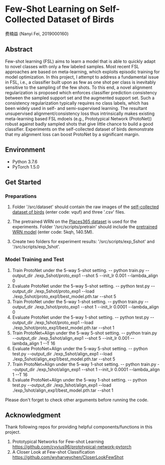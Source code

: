 # Few-Shot Learning on Self-Collected Dataset of Birds
费楠益 (Nanyi Fei, 2019000160)

## Abstract
Few-shot learning (FSL) aims to learn a model that is able to quickly adapt to novel classes with only a few labeled samples. Most recent FSL approaches are based on meta-learning, which exploits episodic training for model optimization. In this project, I attempt to address a fundamental issue in FSL, i.e., a classifier built upon as few as one shot per class is inevitably sensitive to the sampling of the few shots. To this end, a novel alignment regularization is proposed which enforces classifier prediction consistency between the sampled support set and the augmented support set. Such a consistency regularization typically requires no class labels, which has been widely used in self- and semi-supervised learning. The resultant unsupervised alignment/consistency loss thus intrinsically makes existing meta-learning based FSL mdoels (e.g., Prototypical Network (ProtoNet)) robust against badly sampled shots that give little chance to build a good classifier. Experiments on the self-collected dataset of birds demonstrate that my alignment loss can boost ProtoNet by a significant margin.

## Environment
* Python 3.7.6
* PyTorch 1.5.0

## Get Started
### Preparations
1. Folder '/src/dataset' should contain the raw images of the [self-collected dataset of birds](https://pan.baidu.com/s/1Hwm0NK2jdOb_r2cT2YPwig) (enter code: vquf) and three '.csv' files.
  
2. The pretrained WRN on the [Places365 dataset](https://github.com/CSAILVision/places365) is used for the experiments. Folder '/src/scripts/pretrain' should include the [pretrained WRN model](https://pan.baidu.com/s/1Jr-9Vch6_OngP2fzrpgkEA) (enter code: 5kqh, 140.5M).

3. Create two folders for experiment results: '/src/scripts/exp_5shot' and '/src/scripts/exp_1shot'.

### Model Training and Test
1. Train ProtoNet under the 5-way 5-shot setting.
    -- python train.py --output_dir ./exp_5shot/proto_exp1 --shot 5 --init_lr 0.001 --lambda_align 0
2. Evaluate ProtoNet under the 5-way 5-shot setting.
    -- python test.py --output_dir ./exp_5shot/proto_exp1 --load ./exp_5shot/proto_exp1/best_model.pth.tar --shot 5
3. Train ProtoNet under the 5-way 1-shot setting.
    -- python train.py --output_dir ./exp_1shot/proto_exp1 --shot 1 --init_lr 0.0001 --lambda_align 0
4. Evaluate ProtoNet under the 5-way 1-shot setting.
    -- python test.py --output_dir ./exp_1shot/proto_exp1 --load ./exp_1shot/proto_exp1/best_model.pth.tar --shot 1
5. Train ProtoNet+Align under the 5-way 5-shot setting.
    -- python train.py --output_dir ./exp_5shot/align_exp1 --shot 5 --init_lr 0.001 --lambda_align 1 --T 16
6. Evaluate ProtoNet+Align under the 5-way 5-shot setting.
    -- python test.py --output_dir ./exp_5shot/align_exp1 --load ./exp_5shot/align_exp1/best_model.pth.tar --shot 5
7. Train ProtoNet+Align under the 5-way 1-shot setting.
    -- python train.py --output_dir ./exp_1shot/align_exp1 --shot 1 --init_lr 0.0001 --lambda_align 1 --T 16
8. Evaluate ProtoNet+Align under the 5-way 1-shot setting.
    -- python test.py --output_dir ./exp_1shot/align_exp1 --load ./exp_1shot/align_exp1/best_model.pth.tar --shot 1

Please don't forget to check other arguments before running the code.

## Acknowledgment
Thank following repos for providing helpful components/functions in this project.
1. Prototypical Networks for Few-shot Learning https://github.com/cyvius96/prototypical-network-pytorch
2. A Closer Look at Few-shot Classification https://github.com/wyharveychen/CloserLookFewShot
